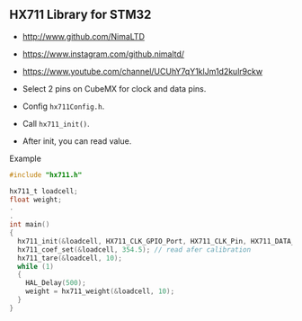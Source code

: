 ## HX711 Library for STM32

* http://www.github.com/NimaLTD   
* https://www.instagram.com/github.nimaltd/   
* https://www.youtube.com/channel/UCUhY7qY1klJm1d2kulr9ckw   

* Select 2 pins on CubeMX for clock and data pins.
* Config `hx711Config.h`.
* Call `hx711_init()`. 
* After init, you can read value.

Example
``` c
#include "hx711.h"

hx711_t loadcell;
float weight;
.
.
int main()
{
  hx711_init(&loadcell, HX711_CLK_GPIO_Port, HX711_CLK_Pin, HX711_DATA_GPIO_Port, HX711_DATA_Pin);
  hx711_coef_set(&loadcell, 354.5); // read afer calibration
  hx711_tare(&loadcell, 10);
  while (1)
  {
    HAL_Delay(500);
    weight = hx711_weight(&loadcell, 10);
  }
}

```
